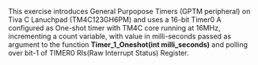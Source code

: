 This exercise introduces General Purpopose Timers (GPTM peripheral) on Tiva C Lanuchpad (TM4C123GH6PM) and uses a 16-bit Timer0 A configured as One-shot timer with TM4C core running at 16MHz, incrementing a count variable, with value in milli-seconds passed as argument to the function **Timer_1_Oneshot(int milli_seconds)** and polling over bit-1 of TIMER0 RIs(Raw Interrupt Status) Register.
